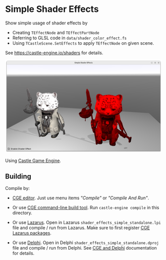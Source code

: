 # Simple Shader Effects

Show simple usage of shader effects by

- Creating `TEffectNode` and `TEffectPartNode`
- Referring to GLSL code in `data/shader_color_effect.fs`
- Using `TCastleScene.SetEffects` to apply `TEffectNode` on given scene.

See https://castle-engine.io/shaders for details.

![Screenshot](screenshot.png)

Using [Castle Game Engine](https://castle-engine.io/).

## Building

Compile by:

- [CGE editor](https://castle-engine.io/editor). Just use menu items _"Compile"_ or _"Compile And Run"_.

- Or use [CGE command-line build tool](https://castle-engine.io/build_tool). Run `castle-engine compile` in this directory.

- Or use [Lazarus](https://www.lazarus-ide.org/). Open in Lazarus `shader_effects_simple_standalone.lpi` file and compile / run from Lazarus. Make sure to first register [CGE Lazarus packages](https://castle-engine.io/lazarus).

- Or use [Delphi](https://www.embarcadero.com/products/Delphi). Open in Delphi `shader_effects_simple_standalone.dproj` file and compile / run from Delphi. See [CGE and Delphi](https://castle-engine.io/delphi) documentation for details.